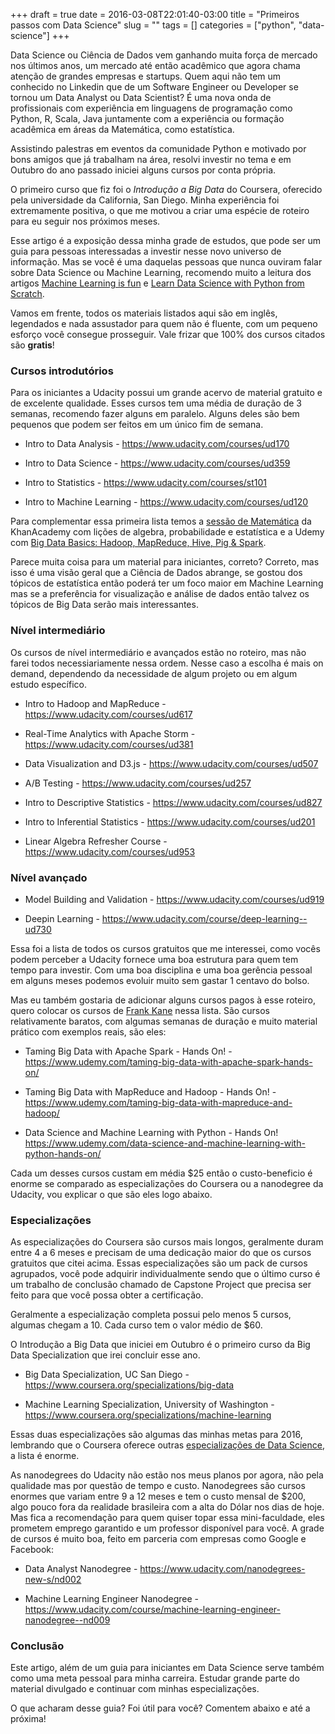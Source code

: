 +++ 
draft = true
date = 2016-03-08T22:01:40-03:00
title = "Primeiros passos com Data Science"
slug = "" 
tags = []
categories = ["python", "data-science"]
+++

Data Science ou Ciência de Dados vem ganhando muita força de mercado nos últimos anos, um mercado até então acadêmico que agora chama atenção de grandes empresas e startups. Quem aqui não tem um conhecido no Linkedin que de um Software Engineer ou Developer se tornou um Data Analyst ou Data Scientist? É uma nova onda de profissionais com experiência em linguagens de programação como Python, R, Scala, Java juntamente com a experiência ou formação acadêmica em áreas da Matemática, como estatística.

Assistindo palestras em eventos da comunidade Python e motivado por bons amigos que já trabalham na área, resolvi investir no tema e em Outubro do ano passado iniciei alguns cursos por conta própria.

O primeiro curso que fiz foi o *Introdução a Big Data* do Coursera, oferecido pela universidade da California, San Diego. Minha experiência foi extremamente positiva, o que me motivou a criar uma espécie de roteiro para eu seguir nos próximos meses.

Esse artigo é a exposição dessa minha grade de estudos, que pode ser um guia para pessoas interessadas a investir nesse novo universo de informação. Mas se você é uma daquelas pessoas que nunca ouviram falar sobre Data Science ou Machine Learning, recomendo muito a leitura dos artigos [Machine Learning is fun](https://medium.com/@ageitgey/machine-learning-is-fun-80ea3ec3c471#.zcy0625w8) e [Learn Data Science with Python from Scratch](http://www.analyticsvidhya.com/blog/2016/01/complete-tutorial-learn-data-science-python-scratch-2).

Vamos em frente, todos os materiais listados aqui são em inglês, legendados e nada assustador para quem não é fluente, com um pequeno esforço você consegue prosseguir. Vale frizar que 100% dos cursos citados são **gratis**!

### Cursos introdutórios

Para os iniciantes a Udacity possui um grande acervo de material gratuito e de excelente qualidade.
Esses cursos tem uma média de duração de 3 semanas, recomendo fazer alguns em paralelo. Alguns deles são bem pequenos que podem ser feitos em um único fim de semana.

* Intro to Data Analysis - https://www.udacity.com/courses/ud170

* Intro to Data Science - https://www.udacity.com/courses/ud359

* Intro to Statistics - https://www.udacity.com/courses/st101

* Intro to Machine Learning - https://www.udacity.com/courses/ud120

Para complementar essa primeira lista temos a [sessão de Matemática](https://pt.khanacademy.org/math) da KhanAcademy com lições de algebra, probabilidade e estatística e a Udemy com [Big Data Basics: Hadoop, MapReduce, Hive, Pig & Spark](https://www.udemy.com/big-data-basics-hadoop-mapreduce-hive-pig-spark/).

Parece muita coisa para um material para iniciantes, correto? Correto, mas isso é uma visão geral que a Ciência de Dados abrange, se gostou dos tópicos de estatística então poderá ter um foco maior em Machine Learning mas se a preferência for visualização e análise de dados então talvez os tópicos de Big Data serão mais interessantes.

### Nível intermediário

Os cursos de nível intermediário e avançados estão no roteiro, mas não farei todos necessiariamente nessa ordem. Nesse caso a escolha é mais on demand, dependendo da necessidade de algum projeto ou em algum estudo específico.

* Intro to Hadoop and MapReduce - https://www.udacity.com/courses/ud617

* Real-Time Analytics with Apache Storm -  https://www.udacity.com/courses/ud381

* Data Visualization and D3.js - https://www.udacity.com/courses/ud507

* A/B Testing - https://www.udacity.com/courses/ud257

* Intro to Descriptive Statistics - https://www.udacity.com/courses/ud827

* Intro to Inferential Statistics - https://www.udacity.com/courses/ud201

* Linear Algebra Refresher Course - https://www.udacity.com/courses/ud953


### Nível avançado

* Model Building and Validation - https://www.udacity.com/courses/ud919

* Deepin Learning - https://www.udacity.com/course/deep-learning--ud730

Essa foi a lista de todos os cursos gratuitos que me interessei, como vocês podem perceber a Udacity fornece uma boa estrutura para quem tem tempo para investir. Com uma boa disciplina e uma boa gerência pessoal em alguns meses podemos evoluir muito sem gastar 1 centavo do bolso.

Mas eu também gostaria de adicionar alguns cursos pagos à esse roteiro, quero colocar os cursos de [Frank Kane](https://www.udemy.com/user/frankkane/) nessa lista. São cursos relativamente baratos, com algumas semanas de duração e muito material prático com exemplos reais, são eles:

* Taming Big Data with Apache Spark - Hands On! - https://www.udemy.com/taming-big-data-with-apache-spark-hands-on/

* Taming Big Data with MapReduce and Hadoop - Hands On! - https://www.udemy.com/taming-big-data-with-mapreduce-and-hadoop/

* Data Science and Machine Learning with Python - Hands On! https://www.udemy.com/data-science-and-machine-learning-with-python-hands-on/

Cada um desses cursos custam em média $25 então o custo-beneficio é enorme se comparado as especializações do Coursera ou a nanodegree da Udacity, vou explicar o que são eles logo abaixo.


### Especializações

As especializações do Coursera são cursos mais longos, geralmente duram entre 4 a 6 meses e precisam de uma dedicação maior do que os cursos gratuitos que citei acima. Essas especializações são um pack de cursos agrupados, você pode adquirir individualmente sendo que o último curso é um trabalho de conclusão chamado de Capstone Project que precisa ser feito para que você possa obter a certificação.

Geralmente a especialização completa possui pelo menos 5 cursos, algumas chegam a 10. Cada curso tem o valor médio de $60.

O Introdução a Big Data que iniciei em Outubro é o primeiro curso da Big Data Specialization que irei concluir esse ano.

* Big Data Specialization, UC San Diego - https://www.coursera.org/specializations/big-data

* Machine Learning Specialization, University of Washington - https://www.coursera.org/specializations/machine-learning

Essas duas especializações são algumas das minhas metas para 2016, lembrando que o Coursera oferece outras [especializações de Data Science](https://www.coursera.org/browse/data-science), a lista é enorme.

As nanodegrees do Udacity não estão nos meus planos por agora, não pela qualidade mas por questão de tempo e custo. Nanodegrees são cursos enormes que variam entre 9 a 12 meses e tem o custo mensal de $200, algo pouco fora da realidade brasileira com a alta do Dólar nos dias de hoje. Mas fica a recomendação para quem quiser topar essa mini-faculdade, eles prometem emprego garantido e um professor disponível para você. A grade de cursos é muito boa, feito em parceria com empresas como Google e Facebook:


* Data Analyst Nanodegree - https://www.udacity.com/nanodegrees-new-s/nd002

* Machine Learning Engineer Nanodegree - https://www.udacity.com/course/machine-learning-engineer-nanodegree--nd009


### Conclusão

Este artigo, além de um guia para iniciantes em Data Science serve também como uma meta pessoal para minha carreira. Estudar grande parte do material divulgado e continuar com minhas especializações.

O que acharam desse guia? Foi útil para você? Comentem abaixo e até a próxima!
